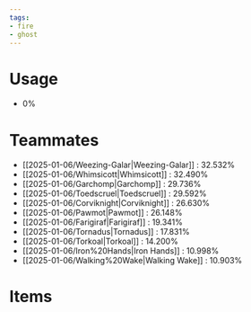 ```yaml
---
tags:
- fire
- ghost
---
```

# Usage
- 0%
# Teammates
- [[2025-01-06/Weezing-Galar|Weezing-Galar]] : 32.532%
- [[2025-01-06/Whimsicott|Whimsicott]] : 32.490%
- [[2025-01-06/Garchomp|Garchomp]] : 29.736%
- [[2025-01-06/Toedscruel|Toedscruel]] : 29.592%
- [[2025-01-06/Corviknight|Corviknight]] : 26.630%
- [[2025-01-06/Pawmot|Pawmot]] : 26.148%
- [[2025-01-06/Farigiraf|Farigiraf]] : 19.341%
- [[2025-01-06/Tornadus|Tornadus]] : 17.831%
- [[2025-01-06/Torkoal|Torkoal]] : 14.200%
- [[2025-01-06/Iron%20Hands|Iron Hands]] : 10.998%
- [[2025-01-06/Walking%20Wake|Walking Wake]] : 10.903%
# Items